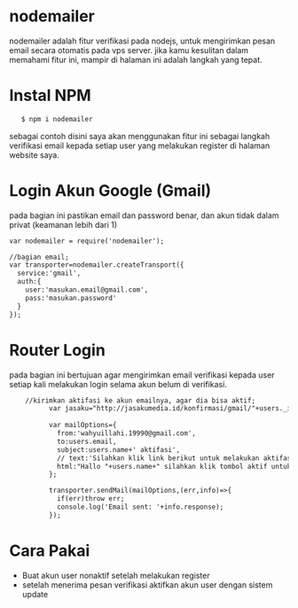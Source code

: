 # nodemailer
nodemailer adalah fitur verifikasi pada nodejs, untuk mengirimkan pesan email secara otomatis pada vps server.
jika kamu kesulitan dalam memahami fitur ini, mampir di halaman ini adalah langkah yang tepat.

# Instal NPM
``` html
   $ npm i nodemailer
```

sebagai contoh disini saya akan menggunakan fitur ini sebagai langkah verifikasi email kepada setiap user yang melakukan register di halaman website saya.

# Login Akun Google (Gmail)
pada bagian ini pastikan email dan password benar, dan akun tidak dalam privat (keamanan lebih dari 1)

``` html
var nodemailer = require('nodemailer');

//bagian email;
var transporter=nodemailer.createTransport({
  service:'gmail',
  auth:{
    user:'masukan.email@gmail.com',
    pass:'masukan.password'
  }
});

```

# Router Login
pada bagian ini bertujuan agar mengirimkan email verifikasi kepada user setiap kali melakukan login selama akun belum di verifikasi.

``` html
	//kirimkan aktifasi ke akun emailnya, agar dia bisa aktif;
          var jasaku="http://jasakumedia.id/konfirmasi/gmail/"+users._id;
          
          var mailOptions={
            from:'wahyuillahi.19990@gmail.com',
            to:users.email,
            subject:users.name+' aktifasi',
            // text:'Silahkan klik link berikut untuk melakukan aktifasi akun anda https://jasakumedia.herokuapp.com/'+users._id
            html:"Hallo "+users.name+" silahkan klik tombol aktif untuk mengaktifkan akun kamu " + "<a href='"+jasaku+"'>Verifikasi</a>"
          };

          transporter.sendMail(mailOptions,(err,info)=>{
            if(err)throw err;
            console.log('Email sent: '+info.response);
          });
```

# Cara Pakai
- Buat akun user nonaktif setelah melakukan register
- setelah menerima pesan verifikasi aktifkan akun user dengan sistem update


